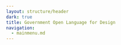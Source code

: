 ```yaml
---
layout: structure/header
dark: true
title: Government Open Language for Design
navigation:
  - mainmenu.md
---
```

